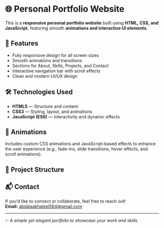 # 🌐 Personal Portfolio Website

This is a **responsive personal portfolio website** built using **HTML, CSS, and JavaScript**, featuring smooth **animations and interactive UI elements**.

## 🚀 Features
- Fully responsive design for all screen sizes  
- Smooth animations and transitions  
- Sections for About, Skills, Projects, and Contact  
- Interactive navigation bar with scroll effects  
- Clean and modern UI/UX design  

## 🛠️ Technologies Used
- **HTML5** — Structure and content  
- **CSS3** — Styling, layout, and animations  
- **JavaScript (ES6)** — Interactivity and dynamic effects  

## 🎨 Animations
Includes custom CSS animations and JavaScript-based effects to enhance the user experience (e.g., fade-ins, slide transitions, hover effects, and scroll animations).

## 📁 Project Structure

## 📬 Contact
If you’d like to connect or collaborate, feel free to reach out!  
**Email:** abdalaakhaleel564@gmail.com  

---

✨ *A simple yet elegant portfolio to showcase your work and skills.*


